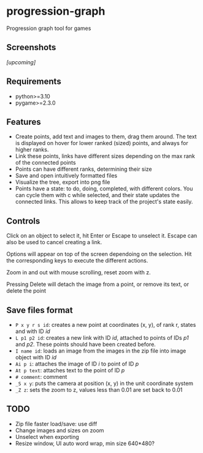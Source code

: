 # progression-graph
Progression graph tool for games

## Screenshots
*[upcoming]*

## Requirements
- python>=3.10
- pygame>=2.3.0

## Features
- Create points, add text and images to them, drag them around. The text is displayed on hover for lower ranked (sized) points, and always for higher ranks.
- Link these points, links have different sizes depending on the max rank of the connected points
- Points can have different ranks, determining their size
- Save and open intuitively formatted files
- Visualize the tree, export into png file
- Points have a state: to do, doing, completed, with different colors. You can cycle them with c while selected, and their state updates the connected links. This allows to keep track of the project's state easily.

## Controls
Click on an object to select it, hit Enter or Escape to unselect it. Escape can also be used to cancel creating a link.

Options will appear on top of the screen dependoing on the selection. Hit the corresponding keys to execute the different actions.

Zoom in and out with mouse scrolling, reset zoom with z.

Pressing Delete will detach the image from a point, or remove its text, or delete the point

## Save files format
- `P x y r s id`: creates a new point at coordinates (x, y), of rank r, states and with ID *id*
- `L p1 p2 id`: creates a new link with ID *id*, attached to points of IDs *p1* and *p2*. These points should have been created before.
- `I name id`: loads an image from the images in the zip file into image object with ID *id*
- `Ai p i`: attaches the image of ID *i* to point of ID *p*
- `At p text`: attaches text to the point of ID *p*
- `# comment`: comment
- `_S x y`: puts the camera at position (x, y) in the unit coordinate system
- `_Z z`: sets the zoom to z, values less than 0.01 are set back to 0.01

## TODO
- Zip file faster load/save: use diff
- Change images and sizes on zoom
- Unselect when exporting
- Resize window, UI auto word wrap, min size 640\*480?
